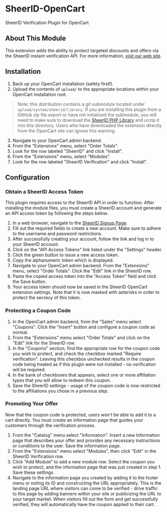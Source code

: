 # SheerID-OpenCart

SheerID Verification Plugin for OpenCart

## About This Module

This extension adds the ability to protect targeted discounts and offers via the SheerID instant verification API.  For more information, [visit our web site](http://www.sheerid.com).

## Installation

1. Back up your OpenCart installation (safety first!).
2. Upload the contents of `upload/` to the appropriate locations within your OpenCart installation root.
> Note: this distribution contains a git submodule located under `upload/system/sheerid/library`.  If you are installing this plugin from a GitHub zip file export or have not initialized the submodule, you will need to make sure to download the [SheerID PHP Library](https://github.com/sheerid/sheerid-php) and unzip it into this directory. Users who have downloaded the extension directly from the OpenCart site can ignore this warning.
3. Navigate to your OpenCart admin backend.
4. From the "Extensions" menu, select "Order Totals".
5. Look for the row labeled "SheerID" and click "Install".
6. From the "Extensions" menu, select "Modules".
7. Look for the row labeled "SheerID Verification" and click "Install".

## Configuration

### Obtain a SheerID Access Token

This plugin requires access to the SheerID API in order to function.  After installing the module files, you must create a SheerID account and generate an API access token by following the steps below.

1. In a web browser, navigate to the [SheerID Signup Page](https://services-sandbox.sheerid.com/home/signup.html).
2. Fill out the required fields to create a new account.  Make sure to adhere to the username and password restrictions.
3. After successfully creating your account, follow the link and log in to your SheerID account.
4. Click on the "API Access Tokens" link listed under the "Settings" header.
5. Click the green button to issue a new access token.
6. Copy the alphanumeric token which is displayed.
7. Navigate to your OpenCart admin backend. From the "Extensions" menu, select "Order Totals".  Click the "Edit" link in the SheerID row.
8. Paste the copied access token into the "Access Token" field and click the Save button.
9. Your access token should now be saved in the SheerID OpenCart extension settings.  Note that it is now masked with asterisks in order to protect the secrecy of this token.

### Protecting a Coupon Code

1. In the OpenCart admin backend, from the "Sales" menu select "Coupons".  Click the "Insert" button and configure a coupon code as normal.
2. From the "Extensions" menu select "Order Totals" and click on the "Edit" link for the SheerID row.
3. In the "Coupons" section, find the appropriate row for the coupon code you wish to protect, and check the checkbox marked "Require verification". Leaving this checkbox unchecked results in the coupon code being treated as if this plugin were not installed - no verification will be required.
4. In the bank of checkboxes that appears, select one or more affiliation types that you will allow to redeem this coupon.
5. Save the SheerID settings - usage of the coupon code is now restricted to the affiliations you chose in a previous step.

### Promoting Your Offer

Now that the coupon code is protected, users won't be able to add it to a cart directly.  You must create an information page that guides your customers through the verification process.

1. From the "Catalog" menu select "Information".  Insert a new Information page that describes your offer and provides any necessary instructions or conditions to the user.  Save the information page.
2. From the "Extensions" menu select "Modules", then click "Edit" in the SheerID Verification row.
3. Click "Add Module" to add a new module row.  Select the coupon you wish to protect, and the information page that was just created in step 1. Save these settings.
4. Navigate to the information page you created by adding it to the footer menu or noting its ID and constructing the URL appropriately.  This is the landing page URL where visitors can come to be verified - drive traffic to this page by adding banners within your site or publicizing the URL to your target market.  When visitors fill out the form and get successfully verified, they will automatically have the coupon applied to their cart.
